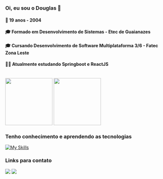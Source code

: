 ### Oi, eu sou o Douglas 🙂

<h4>📅 19 anos - 2004</h4>
<h4>🎓 Formado em Desenvolvimento de Sistemas - Etec de Guaianazes</h4>
<h4>🎓 Cursando Desenvolvimento de Software Multiplataforma 3/6 - Fatec Zona Leste</h4>
<h4>👨‍💻 Atualmente estudando Springboot e ReactJS</h4>

<br>

<div align="start">
   <img height="150em" src="https://github-readme-stats.vercel.app/api?username=DouglasDans&show_icons=true&theme=tokyonight"> 
   <img height="150em" src="https://github-readme-stats.vercel.app/api/top-langs/?username=anuraghazra&layout=compact&theme=tokyonight">
</div>


<h3>Tenho conhecimento e aprendendo as tecnologias</h3>

[![My Skills](https://skillicons.dev/icons?i=js,ts,nodejs,react,nextjs,mysql,java,spring,figma,git)](https://skillicons.dev)
 
<h3>Links para contato</h3> 

<a href="https://www.linkedin.com/in/douglasdans/"><img src="https://img.shields.io/badge/LinkedIn-0077B5?style=for-the-badge&logo=linkedin&logoColor=white"></a>
<a target="_blank" href="https://discord.com/users/684092812312313927"><img src="https://img.shields.io/badge/Discord-5865F2?style=for-the-badge&logo=discord&logoColor=white"></a>
<!--
**DouglasDans/DouglasDans** is a ✨ _special_ ✨ repository because its `README.md` (this file) appears on your GitHub profile.

Here are some ideas to get you started:

- 🔭 I’m currently working on ...
- 🌱 I’m currently learning ...
- 👯 I’m looking to collaborate on ...
- 🤔 I’m looking for help with ...
- 💬 Ask me about ...
- 📫 How to reach me: ...
- 😄 Pronouns: ...
- ⚡ Fun fact: ...
-->
